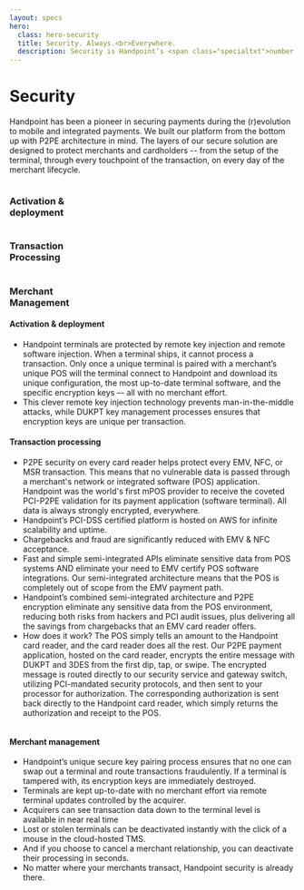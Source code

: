```yaml
---
layout: specs
hero: 
  class: hero-security
  title: Security. Always.<br>Everywhere.
  description: Security is Handpoint’s <span class="specialtxt">number one priority</span> in every element of its design.
---
```

<div class="section section-internal">
	<div class="container">
		<div class="row">
			<div class="col-md-8 col-md-offset-2 col-sm-8 col-sm-offset-2 section-internal-intro">	
				<h1>Security</h1>	
				<p>Handpoint has been a pioneer in securing payments during the (r)evolution to mobile and integrated payments. We built our platform from the bottom up with P2PE architecture in mind. The layers of our secure solution are designed to protect merchants and cardholders -- from the setup of the terminal, through every touchpoint of the transaction, on every day of the merchant lifecycle.</p>
			</div>
		</div>	
		<div class="row blurbs-solutions">
			<div class="blurb col-md-4 col-sm-4">
		    	<img src="https://handpoint.imgix.net/Website%20refresh%20photos/icons/ico23.svg" alt=""/>
				<h3>Activation &<br>deployment</h3>
		    </div>
			<div class="blurb col-md-4 col-sm-4">
		    	<img src="https://handpoint.imgix.net/Website%20refresh%20photos/icons/ico24.svg" alt=""/>
				<h3>Transaction<br>Processing</h3>
		    </div>
			<div class="blurb col-md-4 col-sm-4">
		    	<img src="https://handpoint.imgix.net/Website%20refresh%20photos/icons/ico25.svg" alt=""/>
				<h3>Merchant<br>Management</h3>
		    </div>
		</div>
	</div>
</div>
<!-- END main content -->
<!-- MAIN CONTENT -->
<div class="section section-lightcolor">
	<div class="container">
		<div class="row">
			<div class="col-md-10 col-md-offset-1 col-sm-10 col-sm-offset-1 section-internal-security">
				<h4>Activation & deployment</h4>
				<ul>
					<li><i class="fas fa-check"></i> Handpoint terminals are protected by remote key injection and remote software injection. When a terminal ships, it cannot process a transaction. Only once a unique terminal is paired with a merchant’s unique POS will the terminal connect to Handpoint and download its unique configuration, the most up-to-date terminal software, and the specific encryption keys –- all with no merchant effort.</li>
					<li><i class="fas fa-check"></i> This clever remote key injection technology prevents man-in-the-middle attacks, while DUKPT key management processes ensures that encryption keys are unique per transaction.</li>
				</ul>
			</div>
		</div>
	</div>
</div>
<!-- END main content -->
<!-- MAIN CONTENT -->
<div class="section">
	<div class="container">
		<div class="row">
			<div class="col-md-10 col-md-offset-1 col-sm-10 col-sm-offset-1 section-internal-security">
				<h4>Transaction processing</h4>
				<ul>
					<li><i class="fas fa-check"></i> P2PE security on every card reader helps protect every EMV, NFC, or MSR transaction. This means that no vulnerable data is passed through a merchant's network or integrated software (POS) application. Handpoint was the world's first mPOS provider to receive the coveted PCI-P2PE validation for its payment application (software terminal). All data is always strongly encrypted, everywhere.</li>
					<li><i class="fas fa-check"></i> Handpoint’s PCI-DSS certified platform is hosted on AWS for infinite scalability and uptime.</li>
					<li><i class="fas fa-check"></i> Chargebacks and fraud are significantly reduced with EMV & NFC acceptance.</li>
					<li><i class="fas fa-check"></i> Fast and simple semi-integrated APIs eliminate sensitive data from POS systems AND eliminate your need to EMV certify POS software integrations. Our semi-integrated architecture means that the POS is completely out of scope from the EMV payment path.</li>
					<li><i class="fas fa-check"></i> Handpoint’s combined semi-integrated architecture and P2PE encryption eliminate any sensitive data from the POS environment, reducing both risks from hackers and PCI audit issues, plus delivering all the savings from chargebacks that an EMV card reader offers.</li>
					<li><i class="fas fa-check"></i> How does it work? The POS simply tells an amount to the Handpoint card reader, and the card reader does all the rest. Our P2PE payment application, hosted on the card reader, encrypts the entire message with DUKPT and 3DES from the first dip, tap, or swipe. The encrypted message is routed directly to our security service and gateway switch, utilizing PCI-mandated security protocols, and then sent to your processor for authorization. The corresponding authorization is sent back directly to the Handpoint card reader, which simply returns the authorization and receipt to the POS.</li>	
				</ul>
				<div class="security-pic"><img src="https://handpoint.imgix.net/Website%20refresh%20photos/graphics/specs_security_pic01.jpg" class="img-responsive" alt=""/></div>
			</div>
		</div>
	</div>
</div>
<!-- END main content -->
<!-- MAIN CONTENT -->
<div class="section section-lightcolor">
	<div class="container">
		<div class="row">
			<div class="col-md-10 col-md-offset-1 col-sm-10 col-sm-offset-1 section-internal-security">
				<h4>Merchant management</h4>
				<ul>
					<li><i class="fas fa-check"></i> Handpoint’s unique secure key pairing process ensures that no one can swap out a terminal and route transactions fraudulently. If a terminal is tampered with, its encryption keys are immediately destroyed.</li>
					<li><i class="fas fa-check"></i> Terminals are kept up-to-date with no merchant effort via remote terminal updates controlled by the acquirer.</li>
					<li><i class="fas fa-check"></i> Acquirers can see transaction data down to the terminal level is available in near real time</li>
					<li><i class="fas fa-check"></i> Lost or stolen terminals can be deactivated instantly with the click of a mouse in the cloud-hosted TMS.</li>
					<li><i class="fas fa-check"></i> And if you choose to cancel a merchant relationship, you can deactivate their processing in seconds.</li>
					<li><i class="fas fa-check"></i> No matter where your merchants transact, Handpoint security is already there.</li>
				</ul>
			</div>
		</div>
	</div>
</div>

